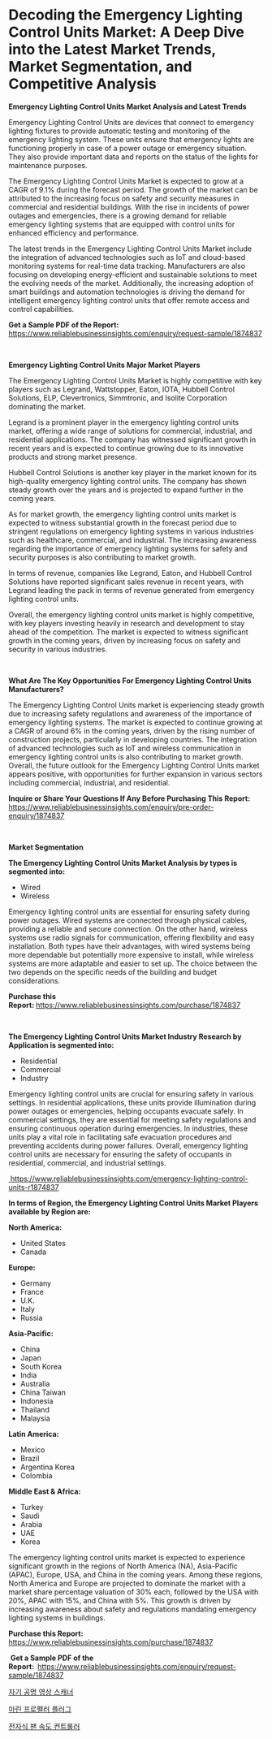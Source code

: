 <p><h1>Decoding the Emergency Lighting Control Units Market: A Deep Dive into the Latest Market Trends, Market Segmentation, and Competitive Analysis</h1></p><p><strong>Emergency Lighting Control Units Market Analysis and Latest Trends</strong></p>
<p><p>Emergency Lighting Control Units are devices that connect to emergency lighting fixtures to provide automatic testing and monitoring of the emergency lighting system. These units ensure that emergency lights are functioning properly in case of a power outage or emergency situation. They also provide important data and reports on the status of the lights for maintenance purposes.</p><p>The Emergency Lighting Control Units Market is expected to grow at a CAGR of 9.1% during the forecast period. The growth of the market can be attributed to the increasing focus on safety and security measures in commercial and residential buildings. With the rise in incidents of power outages and emergencies, there is a growing demand for reliable emergency lighting systems that are equipped with control units for enhanced efficiency and performance.</p><p>The latest trends in the Emergency Lighting Control Units Market include the integration of advanced technologies such as IoT and cloud-based monitoring systems for real-time data tracking. Manufacturers are also focusing on developing energy-efficient and sustainable solutions to meet the evolving needs of the market. Additionally, the increasing adoption of smart buildings and automation technologies is driving the demand for intelligent emergency lighting control units that offer remote access and control capabilities.</p></p>
<p><strong>Get a Sample PDF of the Report:&nbsp;</strong> <a href="https://www.reliablebusinessinsights.com/enquiry/request-sample/1874837">https://www.reliablebusinessinsights.com/enquiry/request-sample/1874837</a></p>
<p>&nbsp;</p>
<p><strong>Emergency Lighting Control Units Major Market Players</strong></p>
<p><p>The Emergency Lighting Control Units Market is highly competitive with key players such as Legrand, Wattstopper, Eaton, IOTA, Hubbell Control Solutions, ELP, Clevertronics, Simmtronic, and Isolite Corporation dominating the market. </p><p>Legrand is a prominent player in the emergency lighting control units market, offering a wide range of solutions for commercial, industrial, and residential applications. The company has witnessed significant growth in recent years and is expected to continue growing due to its innovative products and strong market presence.</p><p>Hubbell Control Solutions is another key player in the market known for its high-quality emergency lighting control units. The company has shown steady growth over the years and is projected to expand further in the coming years.</p><p>As for market growth, the emergency lighting control units market is expected to witness substantial growth in the forecast period due to stringent regulations on emergency lighting systems in various industries such as healthcare, commercial, and industrial. The increasing awareness regarding the importance of emergency lighting systems for safety and security purposes is also contributing to market growth.</p><p>In terms of revenue, companies like Legrand, Eaton, and Hubbell Control Solutions have reported significant sales revenue in recent years, with Legrand leading the pack in terms of revenue generated from emergency lighting control units.</p><p>Overall, the emergency lighting control units market is highly competitive, with key players investing heavily in research and development to stay ahead of the competition. The market is expected to witness significant growth in the coming years, driven by increasing focus on safety and security in various industries.</p></p>
<p>&nbsp;</p>
<p><strong>What Are The Key Opportunities For Emergency Lighting Control Units Manufacturers?</strong></p>
<p><p>The Emergency Lighting Control Units market is experiencing steady growth due to increasing safety regulations and awareness of the importance of emergency lighting systems. The market is expected to continue growing at a CAGR of around 6% in the coming years, driven by the rising number of construction projects, particularly in developing countries. The integration of advanced technologies such as IoT and wireless communication in emergency lighting control units is also contributing to market growth. Overall, the future outlook for the Emergency Lighting Control Units market appears positive, with opportunities for further expansion in various sectors including commercial, industrial, and residential.</p></p>
<p><strong>Inquire or Share Your Questions If Any Before Purchasing This Report:</strong> <a href="https://www.reliablebusinessinsights.com/enquiry/pre-order-enquiry/1874837">https://www.reliablebusinessinsights.com/enquiry/pre-order-enquiry/1874837</a></p>
<p>&nbsp;</p>
<p><strong>Market Segmentation</strong></p>
<p><strong>The Emergency Lighting Control Units Market Analysis by types is segmented into:</strong></p>
<p><ul><li>Wired</li><li>Wireless</li></ul></p>
<p><p>Emergency lighting control units are essential for ensuring safety during power outages. Wired systems are connected through physical cables, providing a reliable and secure connection. On the other hand, wireless systems use radio signals for communication, offering flexibility and easy installation. Both types have their advantages, with wired systems being more dependable but potentially more expensive to install, while wireless systems are more adaptable and easier to set up. The choice between the two depends on the specific needs of the building and budget considerations.</p></p>
<p><strong>Purchase this Report:&nbsp;</strong><a href="https://www.reliablebusinessinsights.com/purchase/1874837">https://www.reliablebusinessinsights.com/purchase/1874837</a></p>
<p>&nbsp;</p>
<p><strong>The Emergency Lighting Control Units Market Industry Research by Application is segmented into:</strong></p>
<p><ul><li>Residential</li><li>Commercial</li><li>Industry</li></ul></p>
<p><p>Emergency lighting control units are crucial for ensuring safety in various settings. In residential applications, these units provide illumination during power outages or emergencies, helping occupants evacuate safely. In commercial settings, they are essential for meeting safety regulations and ensuring continuous operation during emergencies. In industries, these units play a vital role in facilitating safe evacuation procedures and preventing accidents during power failures. Overall, emergency lighting control units are necessary for ensuring the safety of occupants in residential, commercial, and industrial settings.</p></p>
<p><a href="https://www.reliablebusinessinsights.com/emergency-lighting-control-units-r1874837">&nbsp;https://www.reliablebusinessinsights.com/emergency-lighting-control-units-r1874837</a></p>
<p><strong>In terms of Region, the Emergency Lighting Control Units Market Players available by Region are:</strong></p>
<p>
    <p> <strong> North America: </strong>
        <ul>
            <li>United States</li>
            <li>Canada</li>
        </ul>
        </p> 
    <p> <strong> Europe: </strong>
        <ul>
            <li>Germany</li>
            <li>France</li>
            <li>U.K.</li>
            <li>Italy</li>
            <li>Russia</li>
        </ul>
        </p> 
    <p> <strong> Asia-Pacific: </strong>
        <ul>
            <li>China</li>
            <li>Japan</li>
            <li>South Korea</li>
            <li>India</li>
            <li>Australia</li>
            <li>China Taiwan</li>
            <li>Indonesia</li>
            <li>Thailand</li>
            <li>Malaysia</li>
        </ul>
        </p> 
    <p> <strong> Latin America: </strong>
        <ul>
            <li>Mexico</li>
            <li>Brazil</li>
            <li>Argentina Korea</li>
            <li>Colombia</li>
        </ul>
        </p> 
    <p> <strong> Middle East & Africa: </strong>
        <ul>
            <li>Turkey</li>
            <li>Saudi</li>
            <li>Arabia</li>
            <li>UAE</li>
            <li>Korea</li>
        </ul>
    </p>
    </p>
<p><p>The emergency lighting control units market is expected to experience significant growth in the regions of North America (NA), Asia-Pacific (APAC), Europe, USA, and China in the coming years. Among these regions, North America and Europe are projected to dominate the market with a market share percentage valuation of 30% each, followed by the USA with 20%, APAC with 15%, and China with 5%. This growth is driven by increasing awareness about safety and regulations mandating emergency lighting systems in buildings.</p></p>
<p><strong>Purchase this Report: </strong><a href="https://www.reliablebusinessinsights.com/purchase/1874837">https://www.reliablebusinessinsights.com/purchase/1874837</a></p>
<p>&nbsp;<strong>Get a Sample PDF of the Report:&nbsp;&nbsp;</strong><a href="https://www.reliablebusinessinsights.com/enquiry/request-sample/1874837">https://www.reliablebusinessinsights.com/enquiry/request-sample/1874837</a></p>
<p><strong></strong></p>
<p><p><a href="https://medium.com/@karenturner47/%EC%9E%90%EA%B8%B0-%EA%B3%B5%EB%AA%85-%EC%98%81%EC%83%81-%EC%B4%AC%EC%98%81%EA%B8%B0-%EC%8B%9C%EC%9E%A5-%EC%A0%90%EC%9C%A0%EC%9C%A8-%ED%81%AC%EA%B8%B0-%EB%8F%99%ED%96%A5-%EC%82%B0%EC%97%85-%EB%B6%84%EC%84%9D-%EB%B3%B4%EA%B3%A0%EC%84%9C-%EC%9D%91%EC%9A%A9-%ED%94%84%EB%A1%9C%EA%B7%B8%EB%9E%A8-%EB%B3%91%EC%9B%90-%EC%9D%98%EB%A3%8C-%EC%84%BC%ED%84%B0-%EA%B8%B0%ED%83%80-%EC%9C%A0%ED%98%95-%EC%99%84%EC%A0%84-%EC%9E%90%EB%8F%99-%EB%B0%98%EC%9E%90%EB%8F%99-%EB%B0%8F-2024-2031%EB%85%84-%EC%98%88%EC%B8%A1-2237d75c8a06">자기 공명 영상 스캐너</a></p><p><a href="https://medium.com/@randyhuel1979/%EA%B8%80%EB%A1%9C%EB%B2%8C-%EC%84%A0%EB%B0%95-%ED%94%84%EB%A1%9C%ED%8E%A0%EB%9F%AC-%ED%94%8C%EB%9F%AC%EA%B7%B8-%EC%8B%9C%EC%9E%A5-%EB%B2%94%EC%9C%84%EC%9D%98-%EC%8B%AC%EC%B8%B5-%EB%B6%84%EC%84%9D-%EB%B0%8F-2024%EB%85%84%EB%B6%80%ED%84%B0-2031%EB%85%84%EA%B9%8C%EC%A7%80-%EC%98%88%EC%B8%A1%EB%90%9C-10-%EC%9D%98-%EB%B9%A0%EB%A5%B8-%EC%84%B1%EC%9E%A5%EB%A5%A0-2023954ec808">마린 프로펠러 플러그</a></p><p><a href="https://medium.com/@leneciacharles182024/%EC%A0%84%EC%9E%90-%ED%8C%AC-%EC%86%8D%EB%8F%84-%EC%A1%B0%EC%A0%88%EA%B8%B0-%EC%8B%9C%EC%9E%A5-%EC%97%B0%EA%B5%AC-%EB%B3%B4%EA%B3%A0%EC%84%9C%EB%8A%94-2024%EB%85%84%EB%B6%80%ED%84%B0-2031%EB%85%84%EA%B9%8C%EC%A7%80-%EC%98%88%EC%B8%A1%EB%90%9C-%EC%97%B0%ED%8F%89%EA%B7%A0-%EC%84%B1%EC%9E%A5%EB%A5%A0%EC%9D%B4-%EC%9D%B8-%EC%8B%9C%EC%9E%A5-%EA%B7%9C%EB%AA%A8-%EC%A0%90%EC%9C%A0%EC%9C%A8-%EB%B0%8F-%EB%B6%84%EC%84%9D%EC%9D%84-%ED%8F%AC%ED%95%A8%ED%95%98%EA%B3%A0-%EC%9E%88%EC%8A%B5%EB%8B%88%EB%8B%A4-8551478b2825">전자식 팬 속도 컨트롤러</a></p></p>